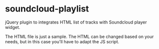 # soundcloud-playlist
jQuery plugin to integrates HTML list of tracks with Soundcloud player widget.

The HTML file is just a sample. The HTML can be changed based on your needs, but in this case you'll have to adapt the JS script.
